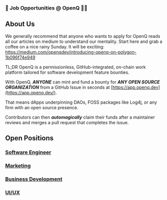 ### 👷 Job Opportunities @ OpenQ 👩‍🏭

## About Us
We generally recommend that anyone who wants to apply for OpenQ reads all our articles on medium to understand our mentality. Start here and grab a coffee on a nice rainy Sunday. It will be exciting: https://medium.com/openqdev/introducing-openq-on-polygon-1b096f74e949

TL;DR OpenQ is a permissionless, GitHub-integrated, on-chain work platform tailored for software development feature bounties.

With OpenQ, **_ANYONE_**  can mint and fund a bounty for  **_ANY OPEN SOURCE ORGANIZATION_**  from a GitHub Issue in seconds at [https://app.openq.dev](https://app.openq.dev/).

That means dApps underpinning DAOs, FOSS packages like Log4j, or any firm with an open source presence.

Contributors can then  **_automagically_**  claim their funds after a maintainer reviews and merges a pull request that completes the issue.
## Open Positions

### [Software Engineer](https://github.com/OpenQDev/OpenQ-Careers/tree/main/engineering)

### [Marketing](https://github.com/OpenQDev/OpenQ-Careers/blob/main/marketing/README.md)

### [Business Development](https://github.com/OpenQDev/OpenQ-Careers/blob/main/bizdev/README.md)

### [UI/UX](https://github.com/OpenQDev/OpenQ-Careers/blob/main/ui/ux/README.md)

